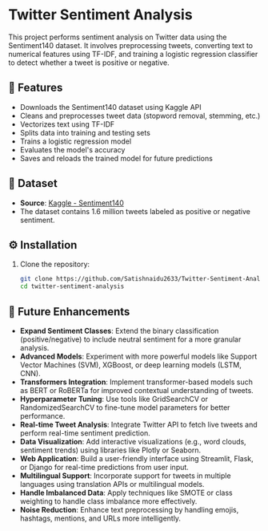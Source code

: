 # Twitter Sentiment Analysis

This project performs sentiment analysis on Twitter data using the Sentiment140 dataset. It involves preprocessing tweets, converting text to numerical features using TF-IDF, and training a logistic regression classifier to detect whether a tweet is positive or negative.

## 📌 Features

- Downloads the Sentiment140 dataset using Kaggle API
- Cleans and preprocesses tweet data (stopword removal, stemming, etc.)
- Vectorizes text using TF-IDF
- Splits data into training and testing sets
- Trains a logistic regression model
- Evaluates the model's accuracy
- Saves and reloads the trained model for future predictions

## 📂 Dataset

- **Source**: [Kaggle - Sentiment140](https://www.kaggle.com/kazanova/sentiment140)
- The dataset contains 1.6 million tweets labeled as positive or negative sentiment.

## ⚙️ Installation

1. Clone the repository:
   ```bash
   git clone https://github.com/Satishnaidu2633/Twitter-Sentiment-Analysis
   cd twitter-sentiment-analysis
   
## 🚀 Future Enhancements

- **Expand Sentiment Classes**: Extend the binary classification (positive/negative) to include neutral sentiment for a more granular analysis.
- **Advanced Models**: Experiment with more powerful models like Support Vector Machines (SVM), XGBoost, or deep learning models (LSTM, CNN).
- **Transformers Integration**: Implement transformer-based models such as BERT or RoBERTa for improved contextual understanding of tweets.
- **Hyperparameter Tuning**: Use tools like GridSearchCV or RandomizedSearchCV to fine-tune model parameters for better performance.
- **Real-time Tweet Analysis**: Integrate Twitter API to fetch live tweets and perform real-time sentiment prediction.
- **Data Visualization**: Add interactive visualizations (e.g., word clouds, sentiment trends) using libraries like Plotly or Seaborn.
- **Web Application**: Build a user-friendly interface using Streamlit, Flask, or Django for real-time predictions from user input.
- **Multilingual Support**: Incorporate support for tweets in multiple languages using translation APIs or multilingual models.
- **Handle Imbalanced Data**: Apply techniques like SMOTE or class weighting to handle class imbalance more effectively.
- **Noise Reduction**: Enhance text preprocessing by handling emojis, hashtags, mentions, and URLs more intelligently.

